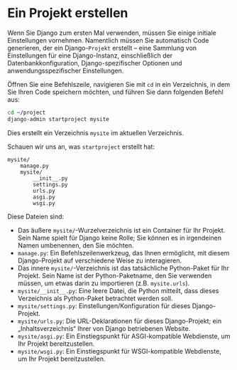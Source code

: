 # Ein Projekt erstellen

Wenn Sie Django zum ersten Mal verwenden, müssen Sie einige initiale Einstellungen vornehmen. Namentlich müssen Sie automatisch Code generieren, der ein Django-`Projekt` erstellt – eine Sammlung von Einstellungen für eine Django-Instanz, einschließlich der Datenbankkonfiguration, Django-spezifischer Optionen und anwendungsspezifischer Einstellungen.

Öffnen Sie eine Befehlszeile, navigieren Sie mit `cd` in ein Verzeichnis, in dem Sie Ihren Code speichern möchten, und führen Sie dann folgenden Befehl aus:

```bash
cd ~/project
django-admin startproject mysite
```

Dies erstellt ein Verzeichnis `mysite` im aktuellen Verzeichnis.

Schauen wir uns an, was `startproject` erstellt hat:

```plaintext
mysite/
    manage.py
    mysite/
        __init__.py
        settings.py
        urls.py
        asgi.py
        wsgi.py
```

Diese Dateien sind:

- Das äußere `mysite/`-Wurzelverzeichnis ist ein Container für Ihr Projekt. Sein Name spielt für Django keine Rolle; Sie können es in irgendeinen Namen umbenennen, den Sie möchten.
- `manage.py`: Ein Befehlszeilenwerkzeug, das Ihnen ermöglicht, mit diesem Django-Projekt auf verschiedene Weise zu interagieren.
- Das innere `mysite/`-Verzeichnis ist das tatsächliche Python-Paket für Ihr Projekt. Sein Name ist der Python-Paketname, den Sie verwenden müssen, um etwas darin zu importieren (z.B. `mysite.urls`).
- `mysite/__init__.py`: Eine leere Datei, die Python mitteilt, dass dieses Verzeichnis als Python-Paket betrachtet werden soll.
- `mysite/settings.py`: Einstellungen/Konfiguration für dieses Django-Projekt.
- `mysite/urls.py`: Die URL-Deklarationen für dieses Django-Projekt; ein „Inhaltsverzeichnis“ Ihrer von Django betriebenen Website.
- `mysite/asgi.py`: Ein Einstiegspunkt für ASGI-kompatible Webdienste, um Ihr Projekt bereitzustellen.
- `mysite/wsgi.py`: Ein Einstiegspunkt für WSGI-kompatible Webdienste, um Ihr Projekt bereitzustellen.
